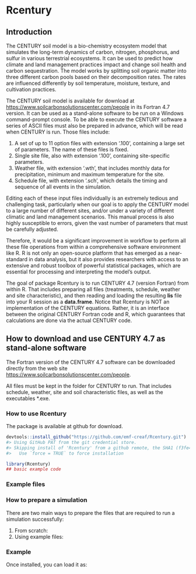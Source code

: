 
<!-- README.md is generated from README.Rmd. Please edit that file -->

# Rcentury

<!-- badges: start -->

<!-- badges: end -->

## Introduction

The CENTURY soil model is a bio-chemistry ecosystem model that simulates
the long-term dynamics of carbon, nitrogen, phosphorus, and sulfur in
various terrestrial ecosystems. It can be used to predict how climate
and land management practices impact and change soil health and carbon
sequestration. The model works by splitting soil organic matter into
three different carbon pools based on their decomposition rates. The
rates are influenced differently by soil temperature, moisture, texture,
and cultivation practices.

The CENTURY soil model is available for download at
<https://www.soilcarbonsolutionscenter.com/people> in its Fortran 4.7
version. It can be used as a stand-alone software to be run on a Windows
command-prompt console. To be able to execute the CENTURY software a
series of ASCII files must also be prepared in advance, which will be
read when CENTURY is run. Those files include:

1.  A set of up to 11 option files with extension ‘.100’, containing a
    large set of parameters. The name of these files is fixed.
2.  Single site file, also with extension ‘.100’, containing
    site-specific parameters.
3.  Weather file, with extension ‘.wth’, that includes monthly data for
    precipitation, minimum and maximum temperature for the site.
4.  Schedule file, with extension ‘.sch’, which details the timing and
    sequence of all events in the simulation.

Editing each of these input files individually is an extremely tedious
and challenging task, particularly when our goal is to apply the CENTURY
model to a large number of different sites, and/or under a variety of
different climatic and land management scenarios. This manual process is
also highly susceptible to errors, given the vast number of parameters
that must be carefully adjusted.

Therefore, it would be a significant improvement in workflow to perform
all these file operations from within a comprehensive software
environment like R. R is not only an open-source platform that has
emerged as a near-standard in data analysis, but it also provides
researchers with access to an extensive and robust toolbox of powerful
statistical packages, which are essential for processing and
interpreting the model’s output.

The goal of package Rcentury is to run CENTURY 4.7 (version Fortran)
from within R. That includes preparing all files (treatments, schedule,
weather and site characteristic), and then reading and loading the
resulting **lis** file into your R session as a **data.frame**. Notice
that Rcentury is NOT an implementation of the CENTURY equations. Rather,
it is an interface between the original CENTURY Fortran code and R,
which guarantees that calculations are done via the actual CENTURY code.

## How to download and use CENTURY 4.7 as stand-alone software

The Fortran version of the CENTURY 4.7 software can be downloaded
directly from the web site
<https://www.soilcarbonsolutionscenter.com/people>.

All files must be kept in the folder for CENTURY to run. That includes
schedule, weather, site and soil characteristic files, as well as the
executables \*.exe.

### How to use Rcentury

The package is available at github for download.

``` r
devtools::install_github("https://github.com/emf-creaf/Rcentury.git")
#> Using GitHub PAT from the git credential store.
#> Skipping install of 'Rcentury' from a github remote, the SHA1 (f3fe4f64) has not changed since last install.
#>   Use `force = TRUE` to force installation
```

``` r
library(Rcentury)
## basic example code
```

### Example files

### How to prepare a simulation

There are two main ways to prepare the files that are required to run a
simulation successfully:

1.  From scratch:
2.  Using example files:

### Example

Once installed, you can load it as:
